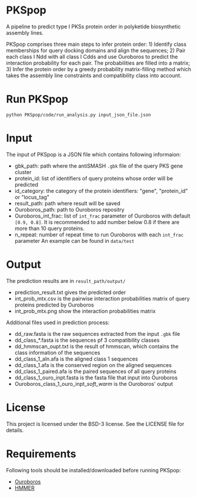 PKSpop
==============

A pipeline to predict type I PKSs protein order in polyketide biosynthetic assembly lines.


PKSpop comprises three main steps to infer protein order: 1) Identify class memberships for query docking domains and align the sequences; 2) Pair each class I Ndd with all class I Cdds and use Ouroboros to predict the interaction probability for each pair. The probabilities are filled into a matrix; 3) Infer the protein order by a greedy probability matrix-filling method which takes the assembly line constraints and compatibility class into account.

# Run PKSpop
```
python PKSpop/code/run_analysis.py input_json_file.json
```

# Input
The input of PKSpop is a JSON file which contains following informaion:
* gbk_path: path where the antiSMASH ```.gbk``` file of the query PKS gene cluster
* protein_id: list of identifiers of query proteins whose order will be predicted
* id_category: the category of the protein identifiers: "gene", "protein_id" or "locus_tag"
* result_path: path where result will be saved
* Ouroboros_path: path to Ouroboros repositry
* Ouroboros_int_frac: list of ```int_frac``` parameter of Ouroboros with default ```[0.9, 0.8]```. It is recommended to add number below 0.8 if there are more than 10 query proteins.
* n_repeat: number of repeat time to run Ouroboros with each ```int_frac``` parameter
An example can be found in ```data/test```

# Output
The prediction results are in ```result_path/output/```
* prediction_result.txt gives the predicted order
* int_prob_mtx.csv is the pairwise interaction probabilities matrix of query proteins predicted by Ouroboros
* int_prob_mtx.png show the interaction probabilities matrix

Additional files used in prediction process:
* dd_raw.fasta is the raw sequences extracted from the input ```.gbk``` file
* dd_class_*.fasta is the sequences pf 3 compatibility classes
* dd_hmmscan_oupt.txt is the result of hmmscan, which contains the class information of the sequences
* dd_class_1_aln.afa is the aligned class 1 sequences
* dd_class_1.afa is the conserved region on the aligned sequences
* dd_class_1_paired.afa is the paired sequences of all query proteins
* dd_class_1_ouro_inpt.fasta is the fasta file that input into Ouroboros
* Ouroboros_class_1_ouro_inpt_*_soft_warm_* is the Ouroboros' output 

# License
This project is licensed under the BSD-3 license. See the LICENSE file for details.

# Requirements
Following tools should be installed/downloaded before running PKSpop:
* [Ouroboros](https://github.com/miguelcorrea/Ouroboros)
* [HMMER](https://hmmer.org)

